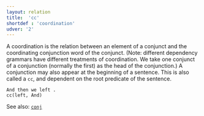 ```yaml
---
layout: relation
title:  'cc'
shortdef : 'coordination'
udver: '2'
---
```


A coordination is the relation between an element of a conjunct and the coordinating conjunction word of the conjunct.  (Note: different dependency grammars have different treatments of coordination.  We take one conjunct of a conjunction (normally the first) as the head of the conjunction.) A conjunction may also appear at the beginning of a sentence.  This is also called a `cc`, and dependent on the root predicate of the sentence.

~~~ sdparse
And then we left .
cc(left, And)
~~~

See also: [`conj`](conj.html)
<!-- Interlanguage links updated Čt lis 12 09:43:16 CET 2020 -->
